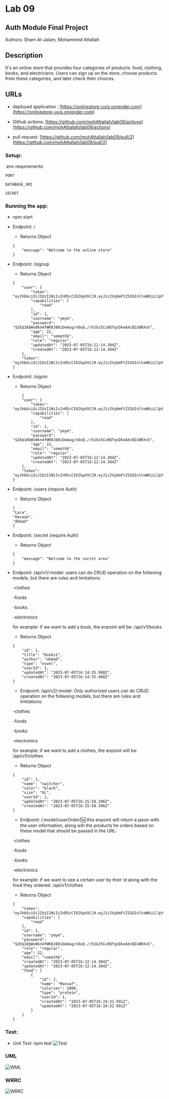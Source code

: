 # Lab 09
## Auth Module Final Project
Authors: Sham Al-Jalam, Mohammed Attallah

## Description

It's an online store that provides four categories of products: food, clothing, books, and electricians. Users can sign up on the store, choose products from these categories, and later check their choices.

## URLs

* deployed application : [https://onlinestore-uyis.onrender.com](https://onlinestore-uyis.onrender.com)

* Github actions: [https://github.com/mohAttallah/lab09/actions](https://github.com/mohAttallah/lab09/actions)

*  pull request: [https://github.com/mohAttallah/lab09/pull/2](https://github.com/mohAttallah/lab09/pull/2)

### Setup:
.env requirements:

`PORT`

`DATABASE_URI`

`SECRET`

### Running the app:
* npm start

* Endpoint: /

    * Returns Object
    ```Js
    {
        "message": "Welcome to the online store"
    }
    ```

* Endpoint: /signup

    * Returns Object
    ```Js
    {
        "user": {
            "token": "eyJhbGciOiJIUzI1NiIsInR5cCI6IkpXVCJ9.eyJ1c2VybmFtZSI6InlteW0iLCJpYXQiOjE2ODg1NzM1MzR9.tl7wH0nWe1Wqm1WOcbbMrQrijRSc9qJ8manJg6fj3TY",
            "capabilities": [
                "read"
            ],
            "id": 1,
            "username": "ymym",
            "password": "$2b$10$Wx0kn4fWK0J88iOeAog/nOuQ.//h1Gz5Cu9QfqsDkeAXcBZxBRXvS",
            "age": 22,
            "email": "somethb",
            "role": "regular",
            "updatedAt": "2023-07-05T16:12:14.304Z",
            "createdAt": "2023-07-05T16:12:14.304Z"
        },
        "token": "eyJhbGciOiJIUzI1NiIsInR5cCI6IkpXVCJ9.eyJ1c2VybmFtZSI6InlteW0iLCJpYXQiOjE2ODg1NzM1MzR9.tl7wH0nWe1Wqm1WOcbbMrQrijRSc9qJ8manJg6fj3TY"
    }
    ```
* Endpoint: /signin

    * Returns Object
    ```Js
        {
        "user": {
            "token": "eyJhbGciOiJIUzI1NiIsInR5cCI6IkpXVCJ9.eyJ1c2VybmFtZSI6InlteW0iLCJpYXQiOjE2ODg1NzM1MzR9.tl7wH0nWe1Wqm1WOcbbMrQrijRSc9qJ8manJg6fj3TY",
            "capabilities": [
                "read"
            ],
            "id": 1,
            "username": "ymym",
            "password": "$2b$10$Wx0kn4fWK0J88iOeAog/nOuQ.//h1Gz5Cu9QfqsDkeAXcBZxBRXvS",
            "age": 22,
            "email": "somethb",
            "role": "regular",
            "updatedAt": "2023-07-05T16:12:14.304Z",
            "createdAt": "2023-07-05T16:12:14.304Z"
        },
        "token": "eyJhbGciOiJIUzI1NiIsInR5cCI6IkpXVCJ9.eyJ1c2VybmFtZSI6InlteW0iLCJpYXQiOjE2ODg1NzM1MzR9.tl7wH0nWe1Wqm1WOcbbMrQrijRSc9qJ8manJg6fj3TY"
    }
    ```

* Endpoint: /users (require Auth)

    * Returns Object
    ```Js
    [
    "Lara",
    "Hasaan",
    "Ahmad"
    ]
    ```
* Endpoint: /secret (require Auth)

    * Returns Object
    ```Js
    {
        "message": "Welcome to the secret area"
    }
    ```

* Endpoint: /api/v1/:model:
    users can do CRUD operation on the follwoing models, but there are rules and limitations:

    -clothes

    -foods

    -books

    -electronics

    for example: if we want to add a book, the enpoint will be: /api/v1/books 

    * Returns Object
    ```Js
    {
        "id": 1,
        "title": "books1",
        "author": "ahmad",
        "type": "novel",
        "userId": 1,
        "updatedAt": "2023-07-05T16:14:35.988Z",
        "createdAt": "2023-07-05T16:14:35.988Z"
    }
    ```

    * Endpoint: /api/v2/:model:
    Only authorized users can do CRUD operation on the follwoing models, but there are rules and limitations:

    -clothes

    -foods

    -books

    -electronics

    for example: if we want to add a clothes, the enpoint will be: /api/v1/clothes

    * Returns Object
    ```Js
    {
        "id": 1,
        "name": "switcher",
        "color": "black",
        "size": "XL",
        "userId": 1,
        "updatedAt": "2023-07-05T16:15:58.396Z",
        "createdAt": "2023-07-05T16:15:58.396Z"
    }
    ```


    * Endpoint: /:model/userOrder/:id:
    this enpoint will return a jason with the user information, along wih the products he orders based on these model that should be passed in the URL:

    -clothes

    -foods

    -books

    -electronics

    for example: if we want to see a certain user by their id along with the food they ordered: /api/v1/clothes

    * Returns Object
    ```Js
    {
        "token": "eyJhbGciOiJIUzI1NiIsInR5cCI6IkpXVCJ9.eyJ1c2VybmFtZSI6InlteW0iLCJpYXQiOjE2ODg1NzQ2NTd9.RpgkK8dTKjYFx5evjDg3U_ONCmSfLPDyy3UepGnVsYY",
        "capabilities": [
            "read"
        ],
        "id": 1,
        "username": "ymym",
        "password": "$2b$10$Wx0kn4fWK0J88iOeAog/nOuQ.//h1Gz5Cu9QfqsDkeAXcBZxBRXvS",
        "role": "regular",
        "age": 22,
        "email": "somethb",
        "createdAt": "2023-07-05T16:12:14.304Z",
        "updatedAt": "2023-07-05T16:12:14.304Z",
        "food": [
            {
                "id": 1,
                "name": "Mansaf",
                "calories": 1000,
                "type": "protein",
                "userId": 1,
                "createdAt": "2023-07-05T16:19:32.991Z",
                "updatedAt": "2023-07-05T16:19:32.991Z"
            }
        ]
    }
    ```

### Test:
* Unit Test: npm test
![Test](./images//lab09tests.png)

### UML
![WML](./images//lab09UML.jpg)

### WRRC
![WRRC](./images//lab09WRRC.jpg)